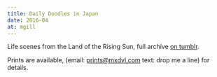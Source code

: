 ```yaml
---
title: Daily Doodles in Japan
date: 2016-04
at: mgill
---
```


Life scenes from the Land of the Rising Sun, full archive [on tumblr][].

Prints are available, (email: prints@mxdvl.com text: drop me a line) for details.

[on tumblr]: https://sktch.mxdvl.com/
